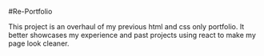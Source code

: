 #Re-Portfolio

This project is an overhaul of my previous html and css only portfolio. It better showcases my experience and past projects using react to make my page look cleaner.


